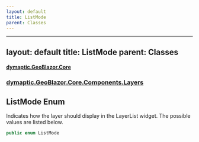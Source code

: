 ```yaml
---
layout: default
title: ListMode
parent: Classes
---
```

---
layout: default
title: ListMode
parent: Classes
---
#### [dymaptic.GeoBlazor.Core](index.html 'index')
### [dymaptic.GeoBlazor.Core.Components.Layers](index.html#dymaptic.GeoBlazor.Core.Components.Layers 'dymaptic.GeoBlazor.Core.Components.Layers')

## ListMode Enum

Indicates how the layer should display in the LayerList widget. The possible values are listed below.

```csharp
public enum ListMode
```

